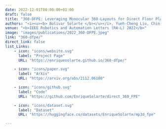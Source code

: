 ```yaml
---
date: 2022-12-01T00:00:00+01:00
draft: false
title: "360-DFPE: Leveraging Monocular 360-Layouts for Direct Floor Plan Estimation"
authors: "<i><u><b> Bolivar Solarte </b></u></i>, Yueh-Cheng Liu, Chin-Hsuan Wu, Yi-Hsuan Tsai, Min Sun"
venue: "<b>IEEE Robotics and Automation Letters (RA-L) 2022</b>"
image: "images/publications/2022_360-DFPE.jpeg"
link: "360-dfpe/"
direct_link: false
list_Links:
    - icon: "icons/website.svg"
      label: "Project Page"
      URL: "https://enriquesolarte.github.io/360-dfpe/"

    - icon: "icons/paper.svg"
      label: "ArXiv"
      URL: "https://arxiv.org/abs/2112.06180"

    - icon: "icons/github.svg"
      label: "Code"
      URL: "https://github.com/EnriqueSolarte/direct_360_FPE"

    - icon: "icons/dataset.svg"
      label: "Dataset"
      URL: "https://huggingface.co/datasets/EnriqueSolarte/mp3d_fpe"

---
```

